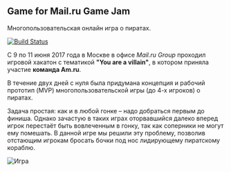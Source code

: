 ## Game for Mail.ru Game Jam

Многопользовательская онлайн игра о пиратах.

[![Build Status](https://travis-ci.org/smithyOfGames/gamejam.svg?branch=master,style=flat)](https://github.com/smithyOfGames/gamejam)

С 9 по 11 июня 2017 года в Москве в офисе *Mail.ru Group* проходил игровой хакатон с тематикой **"You are a villain"**, в котором приняла участие **команда Am.ru**.

В течение двух дней с нуля была придумана концепция и рабочий прототип (MVP) многопользовательской игры (до 4-х игроков) о пиратах.

Задача простая: как и в любой гонке – надо добраться первым до финиша. Однако зачастую в таких играх оторвавшийся далеко вперед игрок перестаёт быть вовлеченным в гонку, так как соперники не могут ему помешать. В данной игре мы решили эту проблему, позволив отстающим игрокам бросать бочки под нос лидирующему пиратскому кораблю.

![Игра](https://raw.githubusercontent.com/smithyOfGames/gamejam/master/www/assets/images/demo.gif "Игра")
